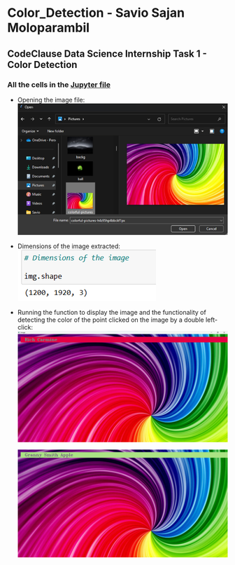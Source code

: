 # Color_Detection - Savio Sajan Moloparambil
## CodeClause Data Science Internship Task 1 - Color Detection

### All the cells in the [Jupyter file](https://github.com/saviosajanm/Color_Detection/blob/main/Task_1_Color_Detection_Savio_Sajan.ipynb)

* Opening the image file:
  ![Image Selection](https://github.com/saviosajanm/Color_Detection/blob/main/Output_Photos/explorer_open.png)

* Dimensions of the image extracted:
  ![Extracted image dimensions](https://github.com/saviosajanm/Color_Detection/blob/main/Output_Photos/img_dimensions.png)

* Running the function to display the image and the functionality of detecting the color of the point clicked on the image by a double left-click:
  ![Sample 1](https://github.com/saviosajanm/Color_Detection/blob/main/Output_Photos/sample_1.png)

  ![Sample 2](https://github.com/saviosajanm/Color_Detection/blob/main/Output_Photos/sample_2.png)

